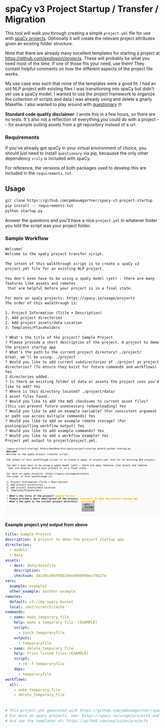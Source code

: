 # spaCy v3 Project Startup / Transfer / Migration

This tool will walk you through creating a simple `project.yml` file for use with [spaCy projects](https://spacy.io/usage/projects). Optionally it will create the relevant project attributes given an existing folder structure.

Note that there are already many excellent templates for starting a project at https://github.com/explosion/projects.  These will probably be what you need most of the time. If one of those fits your need, use them! They contain helpful comments on how the different aspects of the project file works.

My use case was such that none of the templates were a good fit. I had an old NLP project with existing files I was transitioning into spaCy but didn't yet use a spaCy model. I wanted to use the project framework to organize the collection of scripts and data I was already using and delete a gnarly Makefile. I also wanted to play around with [questionary](https://github.com/tmbo/questionary) 🤓

**Standard code quality disclaimer**: I wrote this in a few hours, so there are no tests. It's also not a reflection of everything you could do with a project -- for example pulling assets from a git repository instead of a url.

### Requirements
If you've already got spaCy in your virtual environment of choice, you should just need to install `questionary` via pip, becauase the only other dependency `srsly` is included with spaCy. 

For reference, the versions of both packages used to develop this are included in the `requirements.txt`.

## Usage

```bash
git clone https://github.com/pmbaumgartner/spacy-v3-project-startup
pip install -r requirements.txt
python startup.py
```

Answer the questions and you'll have a nice `project.yml` in whatever folder you told the script was your project folder.

### Sample Workflow

```
Welcome!
Welcome to the spaCy project transfer script.

The intent of this walkthrough script is to create a spaCy v3 project.yml file for an existing NLP project.

You don't even have to be using a spaCy model (yet) - there are many features like assets and remotes
 that are helpful before your project is in a final state.
 
For more on spaCy projects: https://spacy.io/usage/projects
The order of this walkthrough is:

1. Project Information (Title + Description)
2. Add project directories
2. Add project assets/data Location
3. Templates/Placeholders

? What's the title of the project? Sample Project
? Please provide a short description of the project. A project to demo the project startup app
? What's the path to the current project directory? ./project/
Great, we'll be using: ./project
? Would you like to add current subdirectories of ./project as project directories? (To ensure they exist for future commands and workflows) Yes
2 directories added.
? Is there an existing folder of data or assets the project uses you'd like to add? Yes
? Where is this directory located? ./project/data/
1 asset files found.
? Would you like to add the md5 checksums to current asset files? (this can prevent future unnecessary redownloading) Yes
? Would you like to add an example variable? (For consistent argument or path use across multiple commands) Yes
? Would you like to add an example remote storage? (For pushing/pulling workflow output) Yes
? Would you like to add example commands? Yes
? Would you like to add a workflow example? Yes
Project yml output to project/project.yml.
```

![example flow](example.png)

**Example project.yml output from above**

```yaml
title: Sample Project
description: A project to demo the project startup app
directories:
  - models
  - data
assets:
  - dest: data/datafile
    description: ''
    checksum: d41d8cd98f00b204e9800998ecf8427e
vars:
  example: example1
  other_example: another-example
remotes:
  default: s3://my-spacy-bucket
  local: /mnt/scratch/cache
commands:
  - name: make_temporary_file
    help: make a temporary file  (EXAMPLE)
    script:
      - touch temporaryfile
    outputs:
      - temporaryfile
  - name: delete_temporary_file
    help: Print listed files (EXAMPLE)
    script:
      - rm -f temporaryfile
    deps:
      - temporaryfile
workflows:
  all:
    - make_temporary_file
    - delete_temporary_file


# This project.yml generated with https://github.com/pmbaumgartner/spacy-v3-project-startup
# For more on spaCy projects, see: https://spacy.io/usage/projects and https://spacy.io/api/cli#project
# And see the templates at: https://github.com/explosion/projects
```

